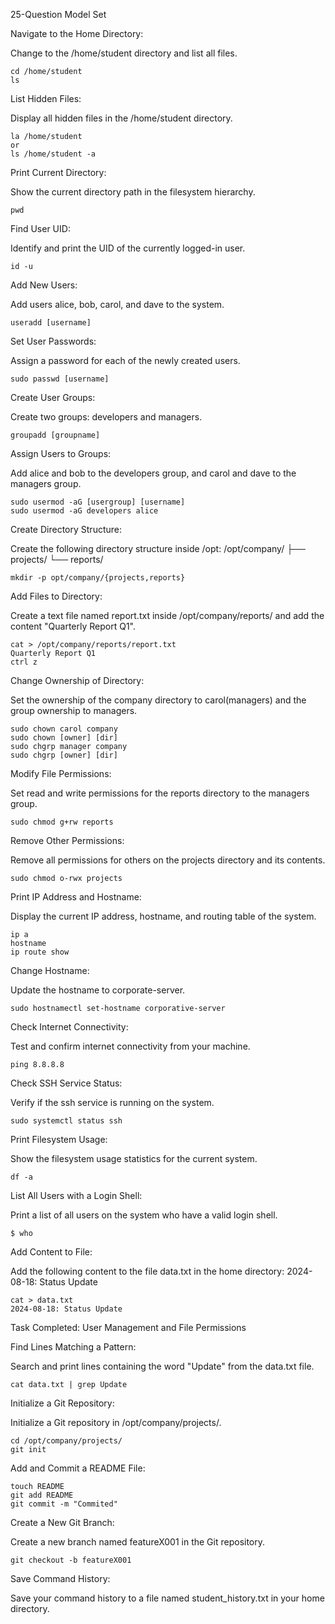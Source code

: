 25-Question Model Set

Navigate to the Home Directory:

Change to the /home/student directory and list all files.
```
cd /home/student
ls
```
List Hidden Files:

Display all hidden files in the /home/student directory.
```
la /home/student
or
ls /home/student -a
```
Print Current Directory:

Show the current directory path in the filesystem hierarchy.
```
pwd
```
Find User UID:

Identify and print the UID of the currently logged-in user.
```
id -u
```
Add New Users:

Add users alice, bob, carol, and dave to the system.
```
useradd [username]

```
Set User Passwords:

Assign a password for each of the newly created users.
```
sudo passwd [username]
```
Create User Groups:

Create two groups: developers and managers.
```
groupadd [groupname]
```
Assign Users to Groups:

Add alice and bob to the developers group, and carol and dave to the managers group.
```
sudo usermod -aG [usergroup] [username]
sudo usermod -aG developers alice
```
Create Directory Structure:

Create the following directory structure inside /opt:
/opt/company/
├── projects/
└── reports/
```
mkdir -p opt/company/{projects,reports}
```
Add Files to Directory:

Create a text file named report.txt inside /opt/company/reports/ and add the content "Quarterly Report Q1".
```
cat > /opt/company/reports/report.txt
Quarterly Report Q1
ctrl z
```
Change Ownership of Directory:

Set the ownership of the company directory to carol(managers) and the group ownership to managers.
```
sudo chown carol company
sudo chown [owner] [dir]
sudo chgrp manager company
sudo chgrp [owner] [dir]
```
Modify File Permissions:

Set read and write permissions for the reports directory to the managers group.
```
sudo chmod g+rw reports
```
Remove Other Permissions:

Remove all permissions for others on the projects directory and its contents.
```
sudo chmod o-rwx projects
```
Print IP Address and Hostname:

Display the current IP address, hostname, and routing table of the system.
```
ip a
hostname
ip route show
```
Change Hostname:

Update the hostname to corporate-server.
```
sudo hostnamectl set-hostname corporative-server
```
Check Internet Connectivity:

Test and confirm internet connectivity from your machine.
```
ping 8.8.8.8
```
Check SSH Service Status:

Verify if the ssh service is running on the system.
```
sudo systemctl status ssh
```

Print Filesystem Usage:

Show the filesystem usage statistics for the current system.
```
df -a
```
List All Users with a Login Shell:

Print a list of all users on the system who have a valid login shell.
```
$ who
```
Add Content to File:

Add the following content to the file data.txt in the home directory:
2024-08-18: Status Update
```
cat > data.txt
2024-08-18: Status Update
```
Task Completed: User Management and File Permissions

Find Lines Matching a Pattern:

Search and print lines containing the word "Update" from the data.txt file.

```
cat data.txt | grep Update
```
Initialize a Git Repository:

Initialize a Git repository in /opt/company/projects/.
```
cd /opt/company/projects/
git init
```
Add and Commit a README File:
  
```
touch README
git add README
git commit -m "Commited"
```
Create a New Git Branch:

Create a new branch named featureX001 in the Git repository.
```
git checkout -b featureX001
```
Save Command History:

Save your command history to a file named student_history.txt in your home directory.
```

```
